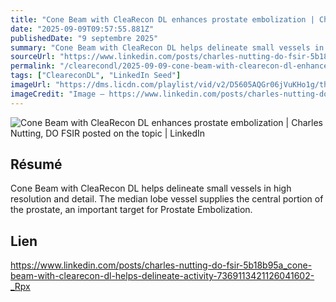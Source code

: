 ```yaml
---
title: "Cone Beam with CleaRecon DL enhances prostate embolization | Charles Nutting, DO FSIR posted on the topic | LinkedIn"
date: "2025-09-09T09:57:55.881Z"
publishedDate: "9 septembre 2025"
summary: "Cone Beam with CleaRecon DL helps delineate small vessels in high resolution and detail. The median lobe vessel supplies the central portion of the prostate, an important target for Prostate Embolization."
sourceUrl: "https://www.linkedin.com/posts/charles-nutting-do-fsir-5b18b95a_cone-beam-with-clearecon-dl-helps-delineate-activity-7369113421126041602-_Rpx"
permalink: "/clearecondl/2025-09-09-cone-beam-with-clearecon-dl-enhances-prostate-embolization-or-charles-nutting-do"
tags: ["CleareconDL", "LinkedIn Seed"]
imageUrl: "https://dms.licdn.com/playlist/vid/v2/D5605AQGr06jVuKHo1g/thumbnail-with-play-button-overlay-high/B56ZkRZlAIHkEA-/0/1756933544607?e=2147483647&amp;v=beta&amp;t=WDYCcDcbiTh58eGtEKhJllFnEuq1pvY3KEeNI7zkoDU"
imageCredit: "Image — https://www.linkedin.com/posts/charles-nutting-do-fsir-5b18b95a_cone-beam-with-clearecon-dl-helps-delineate-activity-7369113421126041602-_Rpx"
---
```


![Cone Beam with CleaRecon DL enhances prostate embolization | Charles Nutting, DO FSIR posted on the topic | LinkedIn](https://dms.licdn.com/playlist/vid/v2/D5605AQGr06jVuKHo1g/thumbnail-with-play-button-overlay-high/B56ZkRZlAIHkEA-/0/1756933544607?e=2147483647&amp;v=beta&amp;t=WDYCcDcbiTh58eGtEKhJllFnEuq1pvY3KEeNI7zkoDU)

## Résumé

Cone Beam with CleaRecon DL helps delineate small vessels in high resolution and detail. The median lobe vessel supplies the central portion of the prostate, an important target for Prostate Embolization.

## Lien

https://www.linkedin.com/posts/charles-nutting-do-fsir-5b18b95a_cone-beam-with-clearecon-dl-helps-delineate-activity-7369113421126041602-_Rpx

